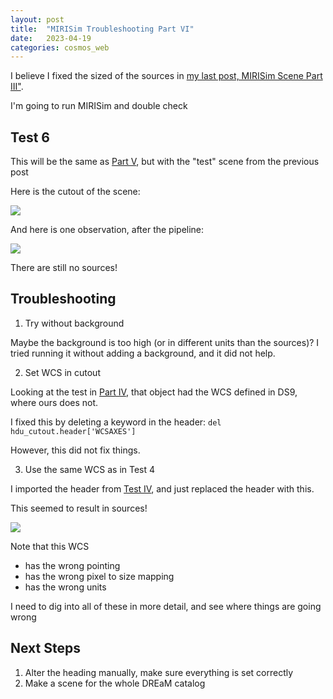 ```yaml
---
layout: post
title:  "MIRISim Troubleshooting Part VI"
date:   2023-04-19
categories: cosmos_web
---
```


I believe I fixed the sized of the sources in <a href="https://ndrakos.github.io/blog/cosmos_web/MIRISim_Scene_Part_III/">my last post, MIRISim Scene Part III"</a>.

I'm going to run MIRISim and double check


## Test 6

This will be the same as <a href="https://ndrakos.github.io/blog/cosmos_web/MIRISim_Troubleshooting_Part_III/">Part V</a>, but with the "test" scene from the previous post


Here is the cutout of the scene:


<img src="{{ site.baseurl }}/assets/plots/20230419_Test5sources.png">


And here is one observation, after the pipeline:

<img src="{{ site.baseurl }}/assets/plots/20230419_Test5.png">

There are still no sources!

## Troubleshooting


1. Try without background

Maybe the background is too high (or in different units than the sources)? I tried running it without adding a background, and it did not help.

2. Set WCS in cutout

Looking at the test in <a href="https://ndrakos.github.io/blog/cosmos_web/MIRISim_Troubleshooting_Part_IV/">Part IV</a>, that object had the WCS defined in DS9, where ours does not.

I fixed this by deleting a keyword in the header: <code>del hdu_cutout.header['WCSAXES']</code>

However, this did not fix things.

3. Use the same WCS as in Test 4

I imported the header from <a href="https://ndrakos.github.io/blog/cosmos_web/MIRISim_Troubleshooting_Part_IV/">Test IV</a>, and just replaced the header with this.

This seemed to result in sources!

<img src="{{ site.baseurl }}/assets/plots/20230419_Test5WCS.png">

Note that this WCS
- has the wrong pointing
- has the wrong pixel to size mapping
- has the wrong units

I need to dig into all of these in more detail, and see where things are going wrong


## Next Steps

1. Alter the heading manually, make sure everything is set correctly
2. Make a scene for the whole DREaM catalog
